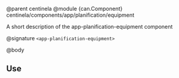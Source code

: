 @parent centinela
@module {can.Component} centinela/components/app/planification/equipment <app-planification-equipment>

A short description of the app-planification-equipment component

@signature `<app-planification-equipment>`

@body

## Use

